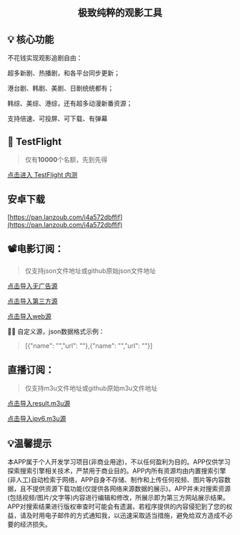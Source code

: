 <h2 align="center">极致纯粹的观影工具</h2>

## 💡 核心功能

  不花钱实现观影追剧自由：

  超多新剧、热播剧，和各平台同步更新；

  港台剧、韩剧、美剧、日剧统统都有；

  韩综、美综、港综，还有超多动漫新番资源；

  支持倍速、可投屏、可️下载、有弹幕


##  TestFlight

> 仅有**10000**个名额，先到先得

  [点击进入 TestFlight 内测](https://testflight.apple.com/join/hDMYDZ0P)

## 安卓下载

  [https://pan.lanzoub.com/i4a572dbffif](https://pan.lanzoub.com/i4a572dbffif)


## 📽️电影订阅：
> 仅支持json文件地址或github原始json文件地址

  [点击导入无广告源](https://raw.githubusercontent.com/yyds-m/movie/refs/heads/main/20241129/x.json)

  [点击导入第三方源](https://raw.githubusercontent.com/yyds-m/movie/refs/heads/main/20241129/demo.json)

  [点击导入web源](https://raw.githubusercontent.com/yyds-m/movie/refs/heads/main/20241129/web.json)

👩‍💻 自定义源，json数据格式示例：

> [{"name": "","url": ""},{"name": "","url": ""}]

## 直播订阅：
> 仅支持m3u文件地址或github原始m3u文件地址

  [点击导入result.m3u源](https://raw.githubusercontent.com/Guovin/iptv-api/gd/output/result.m3u)

  [点击导入ipv6.m3u源](https://raw.githubusercontent.com/suxuang/myIPTV/main/ipv6.m3u)




## 💡温馨提示
本APP属于个人开发学习项目(非商业用途)，不以任何盈利为目的。APP仅供学习探索搜索引擎相关技术，严禁用于商业目的。APP内所有资源均由内置搜索引擎(非人工)自动检索于网络，APP自身不存储、制作和上传任何视频、图片等内容数据，且不提供资源下载功能(仅提供各网络来源数据的展示)。APP并未对搜索资源(包括视频/图片/文字等)内容进行编辑和修改，所展示即为第三方网站展示结果。APP对搜索结果进行版权审查时可能会有遗漏，若程序提供的内容侵犯到了您的权益，请及时用电子邮件的方式通知我，以迅速采取适当措施，避免给双方造成不必要的经济损失。



              


